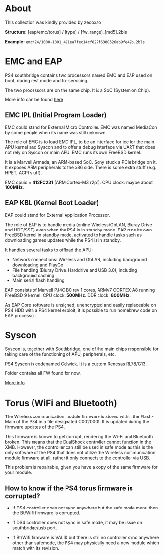 # About

This collection was kindly provided by zecoxao

**Structure:** [eap/emc/torus] / [type] / [fw_range]_[md5].2bls

**Example:** `emc/24/1000-1001_421ea7fec14cf827f6380326ab9fe42b.2bls`

# EMC and EAP

PS4 southbridge contains two processors named EMC and EAP used on boot, during rest mode and for servicing.

The two processors are on the same chip. It is a SoC (System on Chip).

More info can be found [here](https://www.psdevwiki.com/ps4/Southbridge)

## EMC IPL (Initial Program Loader)

EMC could stand for External Micro Controller. EMC was named MediaCon by some people when its name was still unknown.

The role of EMC is to load EMC IPL, to be an interface for icc for the main APU kernel and Syscon and to offer a debug interface via UART that does not rely on Syscon or main APU. EMC runs its own FreeBSD kernel. 

It is a Marvell Armada, an ARM-based SoC. Sony stuck a PCIe bridge on it. It exposes ARM peripherals to the x86 side. There is some extra stuff (e.g. HPET, ACPI stuff).

EMC cpuid = **412FC231** (ARM Cortex-M3 r2p1). CPU clock: maybe about **100MHz**.

## EAP KBL (Kernel Boot Loader)

EAP could stand for External Application Processor.

The role of EAP is to handle media (online Wireless/GbLAN, Bluray Drive and HDD/SSD) even when the PS4 is in standby mode. EAP runs its own FreeBSD kernel in standby mode, activated to handle tasks such as downloading games updates while the PS4 is in standby.

It handles several tasks to offload the APU:

* Network connections: Wireless and GbLAN, including background downloading and PlayGo
* File handling (Bluray Drive, Harddrive and USB 3.0), including background caching
* Main serial flash handling

EAP consists of Marvell PJ4C B0 rev 1 cores, ARMv7 CORTEX-A8 running FreeBSD 9 kernel. CPU clock: **500MHz**. DDR clock: **800MHz**.

As EAP Core software is unsigned, unencrypted and easily replaceable on PS4 HDD with a PS4 kernel exploit, it is possible to run homebrew code on EAP processor.

# Syscon

Syscon is, together with Southbridge, one of the main chips responsible for taking care of the functioning of APU, peripherals, etc.

PS4 Syscon is codenamed Colwick. It is a custom Renesas RL78/G13.

Folder contains all FW found for now.

[More info](https://www.psdevwiki.com/ps4/Syscon_Hardware)

# Torus (WiFi and Bluetooth)

The Wireless communication module firmware is stored within the Flash-Main of the PS4 in a file designated C0020001. It is updated during the firmware updates of the PS4. 

This firmware is known to get corrupt, rendering the Wi-Fi and Bluetooth broken. This means that the DualShock controller cannot function in the XMB. However, the controller can still be used in safe mode as this is the only software of the PS4 that does not utilize the Wireless communication module firmware at all, rather it only connects to the controller via USB. 

This problem is repairable, given you have a copy of the same firmware for your module.

## How to know if the PS4 torus firmware is corrupted?

* If DS4 controller does not sync anywhere but the safe mode menu then the Bt/Wifi firmware is corrupted.

* If DS4 controller does not sync in safe mode, it may be issue on southbridge/usb port.

* If Bt/Wifi firmware is VALID but there is still no controller sync anywhere other than safemode, the PS4 may physically need a new module which match with its revision.
